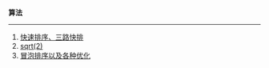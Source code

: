 **算法**

-------------

1. [快速排序、三路快排](https://github.com/YKitty/Notes/blob/master/notes/Algorithm/%E5%BF%AB%E9%80%9F%E6%8E%92%E5%BA%8F%E3%80%81%E4%BA%8C%E8%B7%AF%E5%BF%AB%E6%8E%92%E3%80%81%E4%B8%89%E8%B7%AF%E5%BF%AB%E6%8E%92.md )
2. [sqrt(2)](https://github.com/YKitty/Notes/blob/master/notes/Algorithm/%E7%AE%97%E6%B3%95%EF%BC%9A%E5%A6%82%E4%BD%95%E6%B1%82%E6%A0%B9%E5%8F%B72.md )
3. [冒泡排序以及各种优化]()

